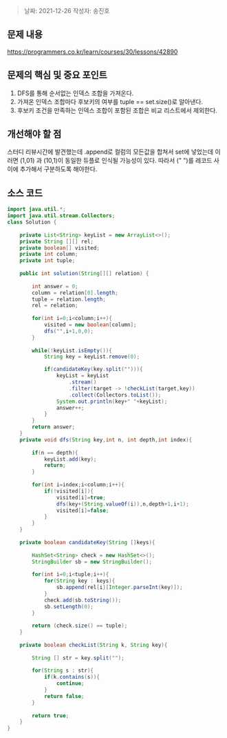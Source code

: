 > 날짜: 2021-12-26
> 작성자: 송진호

## 문제 내용

https://programmers.co.kr/learn/courses/30/lessons/42890


## 문제의 핵심 및 중요 포인트

1. DFS를 통해 순서없는 인덱스 조합을 가져온다.
2. 가져온 인덱스 조합마다 후보키의 여부를 tuple == set.size()로 알아낸다.
3. 후보키 조건을 만족하는 인덱스 조합이 포함된 조합은 비교 리스트에서 제외한다.


## 개선해야 할 점

스터디 리뷰시간에 발견했는데 .append로 컬럼의 모든값을 합쳐서 set에 넣었는데
이러면 (1,01) 과 (10,1)이 동일한 듀플로 인식될 가능성이 있다.
따라서 (" ")를 레코드 사이에 추가해서 구분하도록 해야한다.


## 소스 코드

```java
import java.util.*;
import java.util.stream.Collectors; 
class Solution {
    
    private List<String> keyList = new ArrayList<>();
    private String [][] rel;
    private boolean[] visited;
    private int column;
    private int tuple;
    
    public int solution(String[][] relation) {
        
        int answer = 0;
        column = relation[0].length;
        tuple = relation.length;
        rel = relation;
 
        for(int i=0;i<column;i++){
            visited = new boolean[column];
            dfs("",i+1,0,0);
        }
        
        while(!keyList.isEmpty()){
            String key = keyList.remove(0);

            if(candidateKey(key.split(""))){
                keyList = keyList
                    .stream()
                    .filter(target -> !checkList(target,key))
                    .collect(Collectors.toList()); 
                System.out.println(key+" "+keyList);
                answer++;
            }
        }
        return answer;
    }
    private void dfs(String key,int n, int depth,int index){
        
        if(n == depth){
            keyList.add(key);
            return;
        }
        
        for(int i=index;i<column;i++){
            if(!visited[i]){
                visited[i]=true;
                dfs(key+(String.valueOf(i)),n,depth+1,i+1);
                visited[i]=false;
            }
        }
    }
    
    private boolean candidateKey(String []keys){
        
        HashSet<String> check = new HashSet<>();
        StringBuilder sb = new StringBuilder();
        
        for(int i=0;i<tuple;i++){
            for(String key : keys){
                sb.append(rel[i][Integer.parseInt(key)]);
            }
            check.add(sb.toString());
            sb.setLength(0);
        }
        
        return (check.size() == tuple);
    }
    
    private boolean checkList(String k, String key){
        
        String [] str = key.split("");
        
        for(String s : str){
            if(k.contains(s)){
                continue;
            }
            return false;
        }
        
        return true;
    }
}
```
